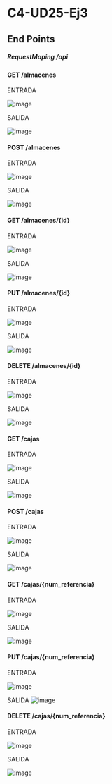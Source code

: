 # C4-UD25-Ej3


## End Points

##### RequestMaping /api

#### GET /almacenes

ENTRADA

![image](https://user-images.githubusercontent.com/108732298/185921545-fefcbce6-161a-44af-80e6-e714c051ca44.png)



SALIDA

![image](https://user-images.githubusercontent.com/108732298/185921599-572fd1a3-daf2-4bb7-8bf3-5a3a16a007b5.png)



#### POST /almacenes

ENTRADA

![image](https://user-images.githubusercontent.com/108732298/185921333-269d6995-fc1c-408a-b6ec-972392dfd680.png)


SALIDA

![image](https://user-images.githubusercontent.com/108732298/185921483-1b286834-61ea-40a2-a047-65d889d2c99f.png)



#### GET /almacenes/{id}

ENTRADA 

![image](https://user-images.githubusercontent.com/108732298/185921689-8b44aac2-2374-4965-b068-617a95124cc2.png)


SALIDA

![image](https://user-images.githubusercontent.com/108732298/185921725-6ed2d22d-5606-404a-9ba2-d50beeb6250e.png)



#### PUT /almacenes/{id}

ENTRADA

![image](https://user-images.githubusercontent.com/108732298/185921811-a6c31dd9-5190-4313-8539-d8ac5b34bcfc.png)


SALIDA

![image](https://user-images.githubusercontent.com/108732298/185921915-4f5394d7-370b-4079-b23a-59bf37f2f319.png)



#### DELETE /almacenes/{id}

ENTRADA

![image](https://user-images.githubusercontent.com/108732298/185922297-9d373118-d601-48e3-a2de-4815aa0e8aaf.png)


SALIDA

![image](https://user-images.githubusercontent.com/108732298/185922321-86bc3870-4013-459c-9c74-b5775324c621.png)



#### GET /cajas

ENTRADA

![image](https://user-images.githubusercontent.com/108732298/185923749-aeeaf0d4-41e3-415a-ab5b-e2dccb285132.png)



SALIDA

![image](https://user-images.githubusercontent.com/108732298/185923780-5e50363a-4ed3-4594-b129-b3be3ed3ff45.png)



#### POST /cajas

ENTRADA

![image](https://user-images.githubusercontent.com/108732298/185923564-07d34cb5-b1b3-4a72-b3a7-3bfe68e005ed.png)


SALIDA

![image](https://user-images.githubusercontent.com/108732298/185923600-87d8d312-80d8-46cb-af17-f0a2bce9fe92.png)




#### GET /cajas/{num_referencia}

ENTRADA 

![image](https://user-images.githubusercontent.com/108732298/185923866-7d5b7830-74c8-4039-b13f-f0ffaeefde39.png)


SALIDA

![image](https://user-images.githubusercontent.com/108732298/185923897-ffd5e546-75a3-4e6b-80d3-5513e26d71f2.png)



#### PUT /cajas/{num_referencia}

ENTRADA

![image](https://user-images.githubusercontent.com/108732298/185924094-818a4b92-c95a-423f-90c0-46aafe96beaa.png)


SALIDA
![image](https://user-images.githubusercontent.com/108732298/185924129-01707a40-93ea-4c2a-a148-cc55f5c07344.png)




#### DELETE /cajas/{num_referencia}

ENTRADA

![image](https://user-images.githubusercontent.com/108732298/185924184-f129d9e4-6351-4a47-999c-f7ab8bca0f34.png)


SALIDA

![image](https://user-images.githubusercontent.com/108732298/185924218-f56bfaf0-a2c1-4709-87eb-783105756e29.png)




